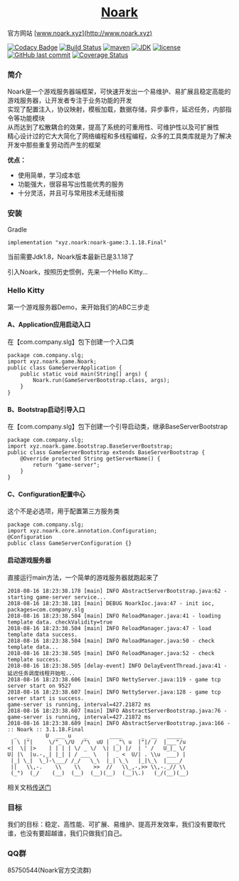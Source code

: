 <h1 align="center">
 <a href="http://noark.xyz/" title="Noark">Noark</a>
</h1>

官方网站 [www.noark.xyz](http://www.noark.xyz)

[![Codacy Badge](https://api.codacy.com/project/badge/Grade/aeb44e524fdb4be89611125e8775d514)](https://www.codacy.com/manual/xiaoe/noark3?utm_source=github.com&amp;utm_medium=referral&amp;utm_content=xiaoe/noark3&amp;utm_campaign=Badge_Grade)
[![Build Status](https://travis-ci.org/xiaoe/noark3.svg?branch=master)](https://gitee.com/xiaoe/noark3)
[![maven](https://maven-badges.herokuapp.com/maven-central/xyz.noark/noark-game/badge.svg)](https://search.maven.org/search?q=g:xyz.noark)
[![JDK](https://img.shields.io/badge/JDK-1.8%2B-green.svg)](https://www.oracle.com/technetwork/java/javase/downloads/index.html)
[![license](https://img.shields.io/badge/license-MulanPSL-blue)](http://license.coscl.org.cn/MulanPSL)
[![GitHub last commit](https://img.shields.io/github/last-commit/xiaoe/noark3.svg?style=flat-square)](https://github.com/xiaoe/noark3/commits)
[![Coverage Status](https://coveralls.io/repos/github/xiaoe/noark3/badge.svg?branch=master)](https://coveralls.io/github/xiaoe/noark3?branch=master)


### 简介
Noark是一个游戏服务器端框架，可快速开发出一个易维护、易扩展且稳定高能的游戏服务器，让开发者专注于业务功能的开发<br>
实现了配置注入，协议映射，模板加载，数据存储，异步事件，延迟任务，内部指令等功能模块<br>
从而达到了松散耦合的效果，提高了系统的可重用性、可维护性以及可扩展性<br>
精心设计过的它大大简化了网络编程和多线程编程，众多的工具类库就是为了解决开发中那些重复劳动而产生的框架<br>

**优点：**

* 使用简单，学习成本低
* 功能强大，很容易写出性能优秀的服务
* 十分灵活，并且可与常用技术无缝衔接


### 安装

Gradle
```
implementation "xyz.noark:noark-game:3.1.18.Final"
```
当前需要Jdk1.8，Noark版本最新已是3.1.18了

引入Noark，按照历史惯例，先来一个Hello Kitty...


### Hello Kitty
第一个游戏服务器Demo，来开始我们的ABC三步走

#### A、Application应用启动入口

在【com.company.slg】包下创建一个入口类
```
package com.company.slg;
import xyz.noark.game.Noark;
public class GameServerApplication {
	public static void main(String[] args) {
		Noark.run(GameServerBootstrap.class, args);
	}
}
```

#### B、Bootstrap启动引导入口
在【com.company.slg】包下创建一个引导启动类，继承BaseServerBootstrap
```
package com.company.slg;
import xyz.noark.game.bootstrap.BaseServerBootstrap;
public class GameServerBootstrap extends BaseServerBootstrap {
	@Override protected String getServerName() {
		return "game-server";
	}
}
```

#### C、Configuration配置中心
这个不是必选项，用于配置第三方服务类
```
package com.company.slg;
import xyz.noark.core.annotation.Configuration;
@Configuration
public class GameServerConfiguration {}
```
#### 启动游戏服务器
直接运行main方法，一个简单的游戏服务器就跑起来了
```
2018-08-16 18:23:38.178 [main] INFO AbstractServerBootstrap.java:62 - starting game-server service...
2018-08-16 18:23:38.181 [main] DEBUG NoarkIoc.java:47 - init ioc, packages=com.company.slg
2018-08-16 18:23:38.504 [main] INFO ReloadManager.java:41 - loading template data. checkValidity=true
2018-08-16 18:23:38.504 [main] INFO ReloadManager.java:47 - load template data success.
2018-08-16 18:23:38.504 [main] INFO ReloadManager.java:50 - check template data...
2018-08-16 18:23:38.505 [main] INFO ReloadManager.java:52 - check template success.
2018-08-16 18:23:38.505 [delay-event] INFO DelayEventThread.java:41 - 延迟任务调度线程开始啦...
2018-08-16 18:23:38.606 [main] INFO NettyServer.java:119 - game tcp server start on 9527
2018-08-16 18:23:38.607 [main] INFO NettyServer.java:128 - game tcp server start is success.
game-server is running, interval=427.21872 ms
2018-08-16 18:23:38.607 [main] INFO AbstractServerBootstrap.java:76 - game-server is running, interval=427.21872 ms
2018-08-16 18:23:38.609 [main] INFO AbstractServerBootstrap.java:166 - :: Noark :: 3.1.18.Final
  _   _     U  ___ u    _       ____      _  __   _____  
 | \ |"|     \/"_ \/U  /"\  uU |  _"\ u  |"|/ /  |___"/u 
<|  \| |>    | | | | \/ _ \/  \| |_) |/  | ' /   U_|_ \/ 
U| |\  |u.-,_| |_| | / ___ \   |  _ <  U/| . \\u  ___) | 
 |_| \_|  \_)-\___/ /_/   \_\  |_| \_\   |_|\_\  |____/  
 ||   \\,-.    \\    \\    >>  //   \\_,-,>> \\,-._// \\ 
 (_")  (_/    (__)  (__)  (__)(__)  (__)\.)   (_/(__)(__)
```

相关文档[传送门](http://blog.noark.xyz/article/2018/4/1/noark%E5%85%A5%E9%97%A8%E4%B9%8B%E6%9E%81%E9%80%9F%E4%BD%93%E9%AA%8C/)

### 目标
我们的目标：稳定、高性能、可扩展、易维护、提高开发效率，我们没有要取代谁，也没有要超越谁，我们只做我们自己。

### QQ群
85750544(Noark官方交流群)